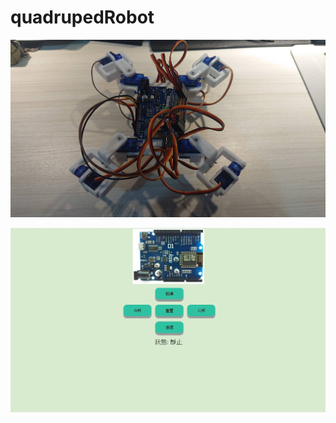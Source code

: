 # quadrupedRobot

![image](https://github.com/xd263919xd/quadrupedRobot/blob/main/img/1647486938832.jpg)

![image](https://github.com/xd263919xd/quadrupedRobot/blob/main/img/1647486942680.jpg)
